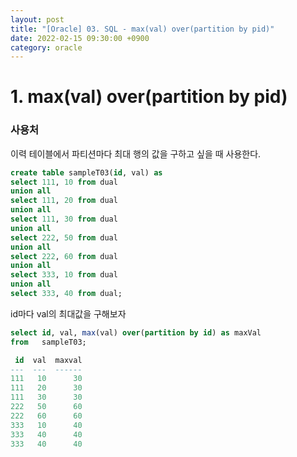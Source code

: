 ```yaml
---
layout: post
title: "[Oracle] 03. SQL - max(val) over(partition by pid)"
date: 2022-02-15 09:30:00 +0900
category: oracle
---
```


# 1. max(val) over(partition by pid)


### 사용처
이력 테이블에서 파티션마다 최대 행의 값을 구하고 싶을 때 사용한다.

```sql
create table sampleT03(id, val) as 
select 111, 10 from dual
union all
select 111, 20 from dual
union all
select 111, 30 from dual
union all
select 222, 50 from dual
union all
select 222, 60 from dual
union all
select 333, 10 from dual
union all
select 333, 40 from dual;
```

id마다 val의 최대값을 구해보자

```sql
select id, val, max(val) over(partition by id) as maxVal
from   sampleT03;

 id  val  maxval
---  ---  ------
111   10      30
111   20      30
111   30      30
222   50      60
222   60      60
333   10      40
333   40      40
333   40      40
```